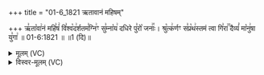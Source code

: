 +++
title = "01-6_1821 ऋतावानं महिषम्"

+++
ऋ꣣ता꣡वा꣢नं महि꣣षं꣢ वि꣣श्व꣡द꣢र्शतम꣣ग्नि꣢ꣳ सु꣣म्ना꣡य꣢ दधिरे पु꣣रो꣡ जनाः꣢꣯। श्रु꣡त्क꣢र्णꣳ स꣣प्र꣡थ꣢स्तमं त्वा गि꣣रा꣢꣫ दैव्यं꣣ मा꣡नु꣢षा यु꣣गा꣢ ॥ 01-6:1821 ॥ ॥1 (दि)॥

<details><summary>मूलम् (VC)</summary>

ऋ꣣ता꣡वा꣢नं महि꣣षं꣢ वि꣣श्व꣡द꣢र्शतम꣣ग्नि꣢ꣳ सु꣣म्ना꣡य꣢ दधिरे पु꣣रो꣡ जनाः꣢꣯ । श्रु꣡त्क꣢र्णꣳ स꣣प्र꣡थ꣢स्तमं त्वा गि꣣रा꣢꣫ दैव्यं꣣ मा꣡नु꣢षा यु꣣गा꣢ ॥१८२१॥
</details>

<details><summary>विस्वर-मूलम् (VC)</summary>

ऋतावानं महिषं विश्वदर्शतमग्निꣳ सुम्नाय दधिरे पुरो जनाः । श्रुत्कर्णꣳ सप्रथस्तमं त्वा गिरा दैव्यं मानुषा युगा ॥१८२१॥
</details>